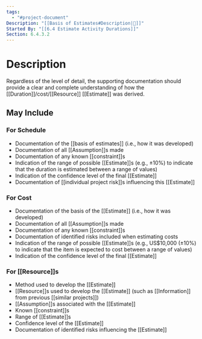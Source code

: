 ```yaml
---
tags:
  - "#project-document"
Description: "[[Basis of Estimates#Description|📝]]"
Started By: "[[6.4 Estimate Activity Durations]]"
Section: 6.4.3.2
---
```

# Description
Regardless of the level of detail, the supporting documentation should provide a clear and complete understanding of how the [[Duration]]/cost/[[Resource]] [[Estimate]] was derived.
## May Include
### For Schedule 
- Documentation of the [[basis of estimates]] (i.e., how it was developed)
- Documentation of all [[Assumption]]s made
- Documentation of any known [[constraint]]s
- Indication of the range of possible [[Estimate]]s (e.g., ±10%) to indicate that the duration is estimated between a range of values)
- Indication of the confidence level of the final [[Estimate]]
- Documentation of [[individual project risk]]s influencing this [[Estimate]]
### For Cost
- Documentation of the basis of the [[Estimate]] (i.e., how it was developed)
- Documentation of all [[Assumption]]s made
- Documentation of any known [[constraint]]s
- Documentation of identified risks included when estimating costs
- Indication of the range of possible [[Estimate]]s (e.g., US$10,000 (±10%) to indicate that the item is expected to cost between a range of values)
- Indication of the confidence level of the final [[Estimate]]
### For [[Resource]]s
- Method used to develop the [[Estimate]]
- [[Resource]]s used to develop the [[Estimate]] (such as [[Information]] from previous [[similar projects]])
- [[Assumption]]s associated with the [[Estimate]]
- Known [[constraint]]s
- Range of [[Estimate]]s
- Confidence level of the [[Estimate]]
- Documentation of identified risks influencing the [[Estimate]]